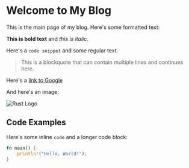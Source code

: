 <!-- blog/index.md -->
<!--
title: Welcome to My Blog
description: A collection of thoughts and technical writings
-->

# Welcome to My Blog

This is the main page of my blog. Here's some formatted text:

**This is bold text** and _this is italic_.

Here's a `code snippet` and some regular text.

> This is a blockquote that can contain multiple lines
> and continues here.

Here's a [link to Google](https://www.google.com "Google's Homepage")

And here's an image:

<!-- preset=thumbnail width=200 style="border: 2px solid #fe8019" class="mx-auto block" -->
![Rust Logo](https://www.rust-lang.org/logos/rust-logo-512x512.png)

## Code Examples

Here's some inline `code` and a longer code block:

```rust
fn main() {
    println!("Hello, World!");
}
